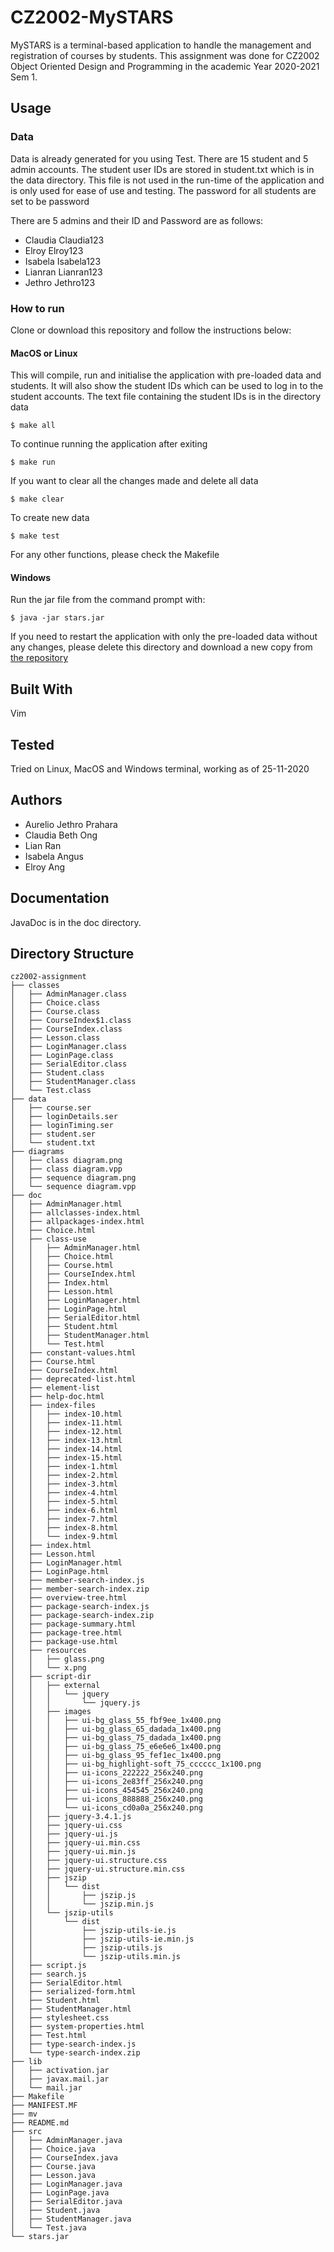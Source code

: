 # CZ2002-MySTARS

MySTARS is a terminal-based application to handle the management and registration of courses by students. This assignment was done for CZ2002 Object Oriented Design and Programming in the academic Year 2020-2021 Sem 1.

## Usage

### Data

Data is already generated for you using Test. There are 15 student and 5 admin accounts. The student user IDs are stored in student.txt which is in the data directory. This file is not used in the run-time of the application and is only used for ease of use and testing. The password for all students are set to be password

There are 5 admins and their ID and Password are as follows:

- Claudia Claudia123
- Elroy Elroy123
- Isabela Isabela123
- Lianran Lianran123
- Jethro Jethro123

### How to run

Clone or download this repository and follow the instructions below:

#### MacOS or Linux

This will compile, run and initialise the application with pre-loaded data and students. It will also show the student IDs which can be used to log in to the student accounts. 
The text file containing the student IDs is in the directory data

`$ make all`

To continue running the application after exiting

`$ make run`

If you want to clear all the changes made and delete all data

`$ make clear`

To create new data

`$ make test`

For any other functions, please check the Makefile

#### Windows

Run the jar file from the command prompt with:

`$ java -jar stars.jar`

If you need to restart the application with only the pre-loaded data without any changes, please delete this directory and download a new copy from [the repository](https://github.com/ajppp/cz2002-assignment)

## Built With

Vim

## Tested

Tried on Linux, MacOS and Windows terminal, working as of 25-11-2020

## Authors

- Aurelio Jethro Prahara
- Claudia Beth Ong
- Lian Ran
- Isabela Angus
- Elroy Ang

## Documentation

JavaDoc is in the doc directory. 

## Directory Structure

```
cz2002-assignment
├── classes
│   ├── AdminManager.class
│   ├── Choice.class
│   ├── Course.class
│   ├── CourseIndex$1.class
│   ├── CourseIndex.class
│   ├── Lesson.class
│   ├── LoginManager.class
│   ├── LoginPage.class
│   ├── SerialEditor.class
│   ├── Student.class
│   ├── StudentManager.class
│   └── Test.class
├── data
│   ├── course.ser
│   ├── loginDetails.ser
│   ├── loginTiming.ser
│   ├── student.ser
│   └── student.txt
├── diagrams
│   ├── class diagram.png
│   ├── class diagram.vpp
│   ├── sequence diagram.png
│   └── sequence diagram.vpp
├── doc
│   ├── AdminManager.html
│   ├── allclasses-index.html
│   ├── allpackages-index.html
│   ├── Choice.html
│   ├── class-use
│   │   ├── AdminManager.html
│   │   ├── Choice.html
│   │   ├── Course.html
│   │   ├── CourseIndex.html
│   │   ├── Index.html
│   │   ├── Lesson.html
│   │   ├── LoginManager.html
│   │   ├── LoginPage.html
│   │   ├── SerialEditor.html
│   │   ├── Student.html
│   │   ├── StudentManager.html
│   │   └── Test.html
│   ├── constant-values.html
│   ├── Course.html
│   ├── CourseIndex.html
│   ├── deprecated-list.html
│   ├── element-list
│   ├── help-doc.html
│   ├── index-files
│   │   ├── index-10.html
│   │   ├── index-11.html
│   │   ├── index-12.html
│   │   ├── index-13.html
│   │   ├── index-14.html
│   │   ├── index-15.html
│   │   ├── index-1.html
│   │   ├── index-2.html
│   │   ├── index-3.html
│   │   ├── index-4.html
│   │   ├── index-5.html
│   │   ├── index-6.html
│   │   ├── index-7.html
│   │   ├── index-8.html
│   │   └── index-9.html
│   ├── index.html
│   ├── Lesson.html
│   ├── LoginManager.html
│   ├── LoginPage.html
│   ├── member-search-index.js
│   ├── member-search-index.zip
│   ├── overview-tree.html
│   ├── package-search-index.js
│   ├── package-search-index.zip
│   ├── package-summary.html
│   ├── package-tree.html
│   ├── package-use.html
│   ├── resources
│   │   ├── glass.png
│   │   └── x.png
│   ├── script-dir
│   │   ├── external
│   │   │   └── jquery
│   │   │       └── jquery.js
│   │   ├── images
│   │   │   ├── ui-bg_glass_55_fbf9ee_1x400.png
│   │   │   ├── ui-bg_glass_65_dadada_1x400.png
│   │   │   ├── ui-bg_glass_75_dadada_1x400.png
│   │   │   ├── ui-bg_glass_75_e6e6e6_1x400.png
│   │   │   ├── ui-bg_glass_95_fef1ec_1x400.png
│   │   │   ├── ui-bg_highlight-soft_75_cccccc_1x100.png
│   │   │   ├── ui-icons_222222_256x240.png
│   │   │   ├── ui-icons_2e83ff_256x240.png
│   │   │   ├── ui-icons_454545_256x240.png
│   │   │   ├── ui-icons_888888_256x240.png
│   │   │   └── ui-icons_cd0a0a_256x240.png
│   │   ├── jquery-3.4.1.js
│   │   ├── jquery-ui.css
│   │   ├── jquery-ui.js
│   │   ├── jquery-ui.min.css
│   │   ├── jquery-ui.min.js
│   │   ├── jquery-ui.structure.css
│   │   ├── jquery-ui.structure.min.css
│   │   ├── jszip
│   │   │   └── dist
│   │   │       ├── jszip.js
│   │   │       └── jszip.min.js
│   │   └── jszip-utils
│   │       └── dist
│   │           ├── jszip-utils-ie.js
│   │           ├── jszip-utils-ie.min.js
│   │           ├── jszip-utils.js
│   │           └── jszip-utils.min.js
│   ├── script.js
│   ├── search.js
│   ├── SerialEditor.html
│   ├── serialized-form.html
│   ├── Student.html
│   ├── StudentManager.html
│   ├── stylesheet.css
│   ├── system-properties.html
│   ├── Test.html
│   ├── type-search-index.js
│   └── type-search-index.zip
├── lib
│   ├── activation.jar
│   ├── javax.mail.jar
│   └── mail.jar
├── Makefile
├── MANIFEST.MF
├── mv
├── README.md
├── src
│   ├── AdminManager.java
│   ├── Choice.java
│   ├── CourseIndex.java
│   ├── Course.java
│   ├── Lesson.java
│   ├── LoginManager.java
│   ├── LoginPage.java
│   ├── SerialEditor.java
│   ├── Student.java
│   ├── StudentManager.java
│   └── Test.java
└── stars.jar
```

